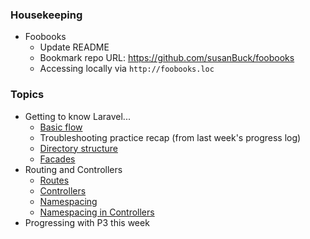 ### Housekeeping
+ Foobooks
    + Update README
    + Bookmark repo URL: <https://github.com/susanBuck/foobooks>
    + Accessing locally via `http://foobooks.loc`

### Topics
+ Getting to know Laravel...
    + [Basic flow](https://github.com/susanBuck/dwa15-fall2017/blob/master/03_Laravel/08_Basic_flow.md)
    + Troubleshooting practice recap (from last week's progress log)
    + [Directory structure](https://github.com/susanBuck/dwa15-fall2017/blob/master/03_Laravel/09_Directory_structure.md)
    + [Facades](https://github.com/susanBuck/dwa15-fall2017/blob/master/03_Laravel/10_Facades.md)
+ Routing and Controllers
    + [Routes](https://github.com/susanBuck/dwa15-fall2017/blob/master/03_Laravel/11_Routes.md)
    + [Controllers](https://github.com/susanBuck/dwa15-fall2017/blob/master/03_Laravel/12_Controllers.md)
    + [Namespacing](https://github.com/susanBuck/dwa15-fall2017/blob/master/03_Laravel/12_Namespacing.md)
    + [Namespacing in Controllers](https://github.com/susanBuck/dwa15-fall2017/blob/master/03_Laravel/13_Namespacing_in_Controllers.md)
+ Progressing with P3 this week